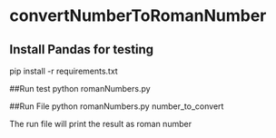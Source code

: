 # convertNumberToRomanNumber

## Install Pandas for testing  
pip install -r requirements.txt

##Run test 
python romanNumbers.py

##Run File 
python romanNumbers.py number_to_convert

The run file will print the result as roman number 